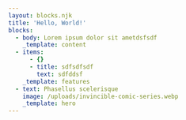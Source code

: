 ```yaml
---
layout: blocks.njk
title: 'Hello, World!'
blocks:
  - body: Lorem ipsum dolor sit ametdsfsdf
    _template: content
  - items:
      - {}
      - title: sdfsdfsdf
        text: sdfddsf
    _template: features
  - text: Phasellus scelerisque
    image: /uploads/invincible-comic-series.webp
    _template: hero
---
```


